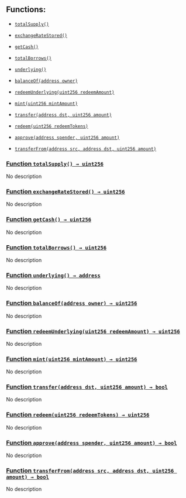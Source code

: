 ## Functions:

- [`totalSupply()`](#CErc20Interface-totalSupply--)

- [`exchangeRateStored()`](#CErc20Interface-exchangeRateStored--)

- [`getCash()`](#CErc20Interface-getCash--)

- [`totalBorrows()`](#CErc20Interface-totalBorrows--)

- [`underlying()`](#CErc20Interface-underlying--)

- [`balanceOf(address owner)`](#CErc20Interface-balanceOf-address-)

- [`redeemUnderlying(uint256 redeemAmount)`](#CErc20Interface-redeemUnderlying-uint256-)

- [`mint(uint256 mintAmount)`](#CErc20Interface-mint-uint256-)

- [`transfer(address dst, uint256 amount)`](#CErc20Interface-transfer-address-uint256-)

- [`redeem(uint256 redeemTokens)`](#CErc20Interface-redeem-uint256-)

- [`approve(address spender, uint256 amount)`](#CErc20Interface-approve-address-uint256-)

- [`transferFrom(address src, address dst, uint256 amount)`](#CErc20Interface-transferFrom-address-address-uint256-)

### [Function `totalSupply() → uint256`](#CErc20Interface-totalSupply--)

No description

### [Function `exchangeRateStored() → uint256`](#CErc20Interface-exchangeRateStored--)

No description

### [Function `getCash() → uint256`](#CErc20Interface-getCash--)

No description

### [Function `totalBorrows() → uint256`](#CErc20Interface-totalBorrows--)

No description

### [Function `underlying() → address`](#CErc20Interface-underlying--)

No description

### [Function `balanceOf(address owner) → uint256`](#CErc20Interface-balanceOf-address-)

No description

### [Function `redeemUnderlying(uint256 redeemAmount) → uint256`](#CErc20Interface-redeemUnderlying-uint256-)

No description

### [Function `mint(uint256 mintAmount) → uint256`](#CErc20Interface-mint-uint256-)

No description

### [Function `transfer(address dst, uint256 amount) → bool`](#CErc20Interface-transfer-address-uint256-)

No description

### [Function `redeem(uint256 redeemTokens) → uint256`](#CErc20Interface-redeem-uint256-)

No description

### [Function `approve(address spender, uint256 amount) → bool`](#CErc20Interface-approve-address-uint256-)

No description

### [Function `transferFrom(address src, address dst, uint256 amount) → bool`](#CErc20Interface-transferFrom-address-address-uint256-)

No description
